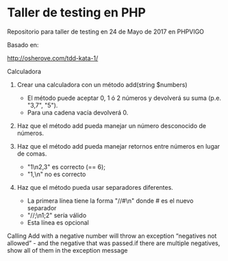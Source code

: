 # Taller de testing en PHP
Repositorio para taller de testing en 24 de Mayo de 2017 en PHPVIGO

Basado en:

http://osherove.com/tdd-kata-1/

Calculadora

1. Crear una calculadora con un método add(string $numbers)
    - El método puede aceptar 0, 1 ó 2 números y devolverá su suma (p.e. "3,7", "5").
    - Para una cadena vacía devolverá 0.

2. Haz que el método add pueda manejar un número desconocido de números.

3. Haz que el método add pueda manejar retornos entre números en lugar de comas.
    - "1\n2,3" es correcto (== 6);
    - "1,\n" no es correcto
       
4. Haz que el método pueda usar separadores diferentes.
    - La primera línea tiene la forma "//#\n" donde # es el nuevo separador
    - "//;\n1;2" sería válido
    - Esta línea es opcional
    

Calling Add with a negative number will throw an exception “negatives not allowed” - and the negative that was passed.if there are multiple negatives, show all of them in the exception message
